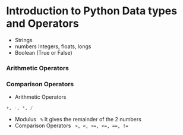 # Introduction to Python Data types and Operators

- Strings
- numbers Integers, floats, longs
- Boolean (True or False)

### Arithmetic Operators
### Comparison Operators

- Arithmetic Operators
```python
+, -, *, /
```
- Modulus
``` %``` It gives the remainder of the 2 numbers
- Comparison Operators
  ``` >, <, >=, <=, ==, !=```
  